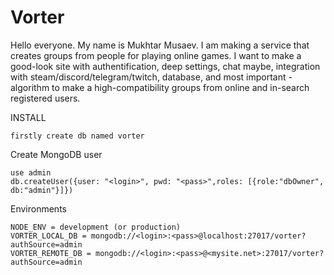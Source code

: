# Vorter
Hello everyone. My name is Mukhtar Musaev.
I am making a service that creates groups from people for playing online games.
I want to make a good-look site with authentification, deep settings, chat maybe, integration with steam/discord/telegram/twitch, database,
and most important - algorithm to make a high-compatibility groups from online and in-search registered users.


INSTALL

    firstly create db named vorter

Create MongoDB user

    use admin
    db.createUser({user: "<login>", pwd: "<pass>",roles: [{role:"dbOwner", db:"admin"}]})

Environments

    NODE_ENV = development (or production)
    VORTER_LOCAL_DB = mongodb://<login>:<pass>@localhost:27017/vorter?authSource=admin
    VORTER_REMOTE_DB = mongodb://<login>:<pass>@<mysite.net>:27017/vorter?authSource=admin
